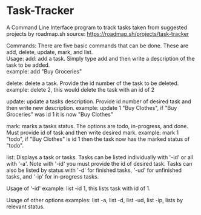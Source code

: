 # Task-Tracker
A Command Line Interface program to track tasks taken from suggested projects by roadmap.sh 
source: https://roadmap.sh/projects/task-tracker

Commands: There are five basic commands that can be done.  These are add, delete, update, mark, and list.  
Usage:
  add: add a task.  Simply type add and then write a description of the task to be added.  
  example: add "Buy Groceries"

  delete: delete a task.  Provide the id number of the task to be deleted.
  example: delete 2, this would delete the task with an id of 2

  update: update a tasks description.  Provide id number of desired task and then write new description.
  example: update 1 "Buy Clothes", if "Buy Groceries" was id 1 it is now "Buy Clothes"

  mark: marks a tasks status.  The options are todo, in-progress, and done.  Must provide id of task and then write desired mark.
  example: mark 1 "todo", if "Buy Clothes" is id 1 then the task now has the marked status of "todo".

  list: Displays a task or tasks.  Tasks can be listed individually with '-id' or all with '-a'.  Note with '-id' you must provide the id of desired task.  Tasks can also be listed by status with '-d' for finished tasks, 
  '-ud' for unfinished tasks, and '-ip' for in-progress tasks.
  
  Usage of '-id'
  example: list -id 1, this lists task with id of 1.

  Usage of other options
  examples: list -a, list -d, list -ud, list -ip, lists by relevant status.

